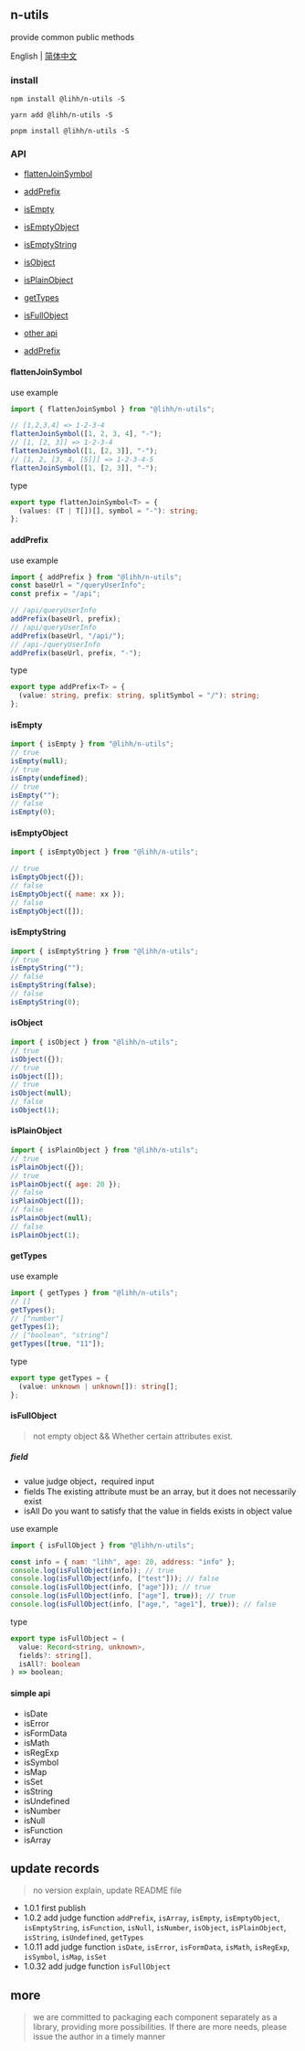 ## n-utils

provide common public methods

English | [简体中文](https://github.com/a572251465/n-components/blob/main/packages/n-utils/README.md)

### install

```shell
npm install @lihh/n-utils -S
```

```shell
yarn add @lihh/n-utils -S
```

```shell
pnpm install @lihh/n-utils -S
```

### API

- [flattenJoinSymbol](#flattenJoinSymbol)
- [addPrefix](#addPrefix)
- [isEmpty](#isEmpty)
- [isEmptyObject](#isEmptyObject)
- [isEmptyString](#isEmptyString)
- [isObject](#isObject)
- [isPlainObject](#isPlainObject)
- [getTypes](#getTypes)
- [isFullObject](#isFullObject)
- [other api](#simple-api)

- [addPrefix](#addPrefix)

#### flattenJoinSymbol

use example

```js
import { flattenJoinSymbol } from "@lihh/n-utils";

// [1,2,3,4] => 1-2-3-4
flattenJoinSymbol([1, 2, 3, 4], "-");
// [1, [2, 3]] => 1-2-3-4
flattenJoinSymbol([1, [2, 3]], "-");
// [1, 2, [3, 4, [5]]] => 1-2-3-4-5
flattenJoinSymbol([1, [2, 3]], "-");
```

type

```ts
export type flattenJoinSymbol<T> = {
  (values: (T | T[])[], symbol = "-"): string;
};
```

#### addPrefix

use example

```js
import { addPrefix } from "@lihh/n-utils";
const baseUrl = "/queryUserInfo";
const prefix = "/api";

// /api/queryUserInfo
addPrefix(baseUrl, prefix);
// /api/queryUserInfo
addPrefix(baseUrl, "/api/");
// /api-/queryUserInfo
addPrefix(baseUrl, prefix, "-");
```

type

```ts
export type addPrefix<T> = {
  (value: string, prefix: string, splitSymbol = "/"): string;
};
```

#### isEmpty

```js
import { isEmpty } from "@lihh/n-utils";
// true
isEmpty(null);
// true
isEmpty(undefined);
// true
isEmpty("");
// false
isEmpty(0);
```

#### isEmptyObject

```js
import { isEmptyObject } from "@lihh/n-utils";

// true
isEmptyObject({});
// false
isEmptyObject({ name: xx });
// false
isEmptyObject([]);
```

#### isEmptyString

```js
import { isEmptyString } from "@lihh/n-utils";
// true
isEmptyString("");
// false
isEmptyString(false);
// false
isEmptyString(0);
```

#### isObject

```js
import { isObject } from "@lihh/n-utils";
// true
isObject({});
// true
isObject([]);
// true
isObject(null);
// false
isObject(1);
```

#### isPlainObject

```js
import { isPlainObject } from "@lihh/n-utils";
// true
isPlainObject({});
// true
isPlainObject({ age: 20 });
// false
isPlainObject([]);
// false
isPlainObject(null);
// false
isPlainObject(1);
```

#### getTypes

use example

```js
import { getTypes } from "@lihh/n-utils";
// []
getTypes();
// ["number"]
getTypes(1);
// ["boolean", "string"]
getTypes([true, "11"]);
```

type

```ts
export type getTypes = {
  (value: unknown | unknown[]): string[];
};
```

#### isFullObject

> not empty object && Whether certain attributes exist.

##### field

- value judge object，required input
- fields The existing attribute must be an array, but it does not necessarily exist
- isAll Do you want to satisfy that the value in fields exists in object value

use example

```js
import { isFullObject } from "@lihh/n-utils";

const info = { nam: "lihh", age: 20, address: "info" };
console.log(isFullObject(info)); // true
console.log(isFullObject(info, ["test"])); // false
console.log(isFullObject(info, ["age"])); // true
console.log(isFullObject(info, ["age"], true)); // true
console.log(isFullObject(info, ["age,", "age1"], true)); // false
```

type

```ts
export type isFullObject = (
  value: Record<string, unknown>,
  fields?: string[],
  isAll?: boolean
) => boolean;
```

#### simple api

- isDate
- isError
- isFormData
- isMath
- isRegExp
- isSymbol
- isMap
- isSet
- isString
- isUndefined
- isNumber
- isNull
- isFunction
- isArray

## update records

> no version explain, update README file

- 1.0.1 first publish
- 1.0.2 add judge function `addPrefix`, `isArray`, `isEmpty`, `isEmptyObject`, `isEmptyString`, `isFunction`, `isNull`, `isNumber`, `isObject`, `isPlainObject`, `isString`, `isUndefined`, `getTypes`
- 1.0.11 add judge function `isDate`, `isError`, `isFormData`, `isMath`, `isRegExp`, `isSymbol`, `isMap`, `isSet`
- 1.0.32 add judge function `isFullObject`

## more

> we are committed to packaging each component separately as a library, providing more possibilities. If there are more needs, please issue the author in a timely manner

